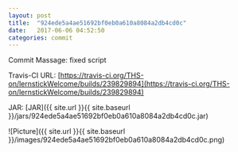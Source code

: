 ```yaml
---
layout: post
title:  "924ede5a4ae51692bf0eb0a610a8084a2db4cd0c"
date:   2017-06-06 04:52:50
categories: commit
---
```


Commit Massage: fixed script  

Travis-CI URL: [https://travis-ci.org/THS-on/lernstickWelcome/builds/239829894](https://travis-ci.org/THS-on/lernstickWelcome/builds/239829894)

JAR: [JAR]({{ site.url }}{{ site.baseurl }}/jars/924ede5a4ae51692bf0eb0a610a8084a2db4cd0c.jar)

![Picture]({{ site.url }}{{ site.baseurl }}/images/924ede5a4ae51692bf0eb0a610a8084a2db4cd0c.png)

